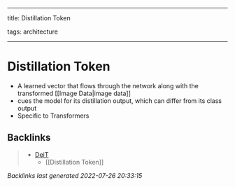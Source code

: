 
---

title: Distillation Token

tags: architecture 

---

# Distillation Token
- A learned vector that flows through the network along with the transformed [[Image Data|image data]]
- cues the model for its distillation output, which can differ from its class output
- Specific to Transformers


















































































## Backlinks

> - [DeiT](DeiT.md)
>   - [[Distillation Token]]

_Backlinks last generated 2022-07-26 20:33:15_
